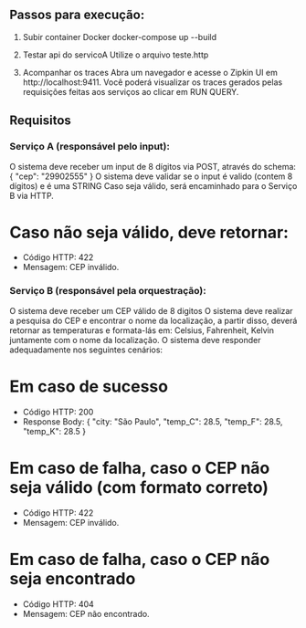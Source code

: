 
## Passos para execução:

1. Subir container Docker
   docker-compose up --build

3. Testar api do servicoA
   Utilize o arquivo teste.http

5. Acompanhar os traces
   Abra um navegador e acesse o Zipkin UI em http://localhost:9411. Você poderá visualizar os traces gerados pelas requisições feitas aos serviços ao clicar em RUN QUERY.
 

## Requisitos 

### Serviço A (responsável pelo input):

O sistema deve receber um input de 8 dígitos via POST, através do schema:  { "cep": "29902555" }
O sistema deve validar se o input é valido (contem 8 dígitos) e é uma STRING
Caso seja válido, será encaminhado para o Serviço B via HTTP.

# Caso não seja válido, deve retornar:
- Código HTTP: 422
- Mensagem: CEP inválido.

### Serviço B (responsável pela orquestração):

O sistema deve receber um CEP válido de 8 digitos
O sistema deve realizar a pesquisa do CEP e encontrar o nome da localização, a partir disso, deverá retornar as temperaturas e formata-lás em: Celsius, Fahrenheit, Kelvin juntamente com o nome da localização.
O sistema deve responder adequadamente nos seguintes cenários:

# Em caso de sucesso
- Código HTTP: 200
- Response Body: { "city: "São Paulo", "temp_C": 28.5, "temp_F": 28.5, "temp_K": 28.5 }

# Em caso de falha, caso o CEP não seja válido (com formato correto)
- Código HTTP: 422
- Mensagem: CEP inválido.

# Em caso de falha, caso o CEP não seja encontrado
- Código HTTP: 404
- Mensagem: CEP não encontrado.
